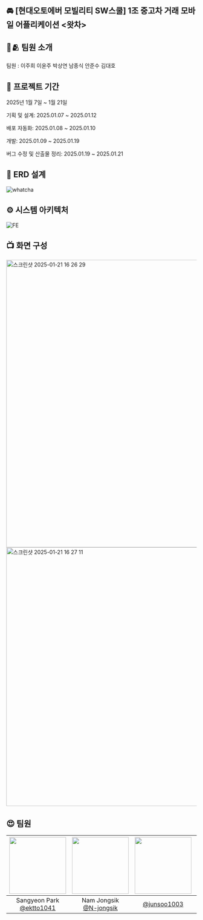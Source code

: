 ## 🚘 [현대오토에버 모빌리티 SW스쿨] 1조 중고차 거래 모바일 어플리케이션 <왓차>

## 👥🫂 팀원 소개

 팀원 : 이주희 이윤주 박상연 남종식 안준수 김대호

## 📆 프로젝트 기간 

2025년 1월 7일 ~ 1월 21일  

기획 및 설계: 2025.01.07 ~ 2025.01.12  

배포 자동화: 2025.01.08 ~ 2025.01.10  

개발: 2025.01.09 ~ 2025.01.19  

버그 수정 및 산출물 정리: 2025.01.19 ~ 2025.01.21  



## 🎨 ERD 설계
  
![whatcha](https://github.com/user-attachments/assets/8a2be9ce-34a6-4927-857e-8b443fcbcbc7)



## ⚙️ 시스템 아키텍처
  
![FE](https://github.com/user-attachments/assets/707e5644-a44f-4edd-8fdc-f03855b9ec2e)

## 📺 화면 구성 
<img width="760" alt="스크린샷 2025-01-21 16 26 29" src="https://github.com/user-attachments/assets/0b94d2cd-063c-48d2-8f28-73429ef48e56" />  

<img width="684" alt="스크린샷 2025-01-21 16 27 11" src="https://github.com/user-attachments/assets/1042f358-229e-42b5-ba46-de899a9a1628" />

## 😍 팀원
|<img src="https://avatars.githubusercontent.com/u/53224839?v=4" width="150" height="150"/>|<img src="https://avatars.githubusercontent.com/u/69664479?v=4" width="150" height="150"/>|<img src="https://avatars.githubusercontent.com/u/179423938?v=4" width="150" height="150"/>|<img src="https://avatars.githubusercontent.com/u/76641389?v=4" width="150" height="150"/>|<img src="https://avatars.githubusercontent.com/u/122416957?v=4" width="150" height="150"/>|<img src="https://avatars.githubusercontent.com/u/102588838?v=4" width="150" height="150"/>|
|:-:|:-:|:-:|:-:|:-:|:-:|
|Sangyeon Park<br/>[@ektto1041](https://github.com/ektto1041)|Nam Jongsik<br/>[@N-jongsik](https://github.com/N-jongsik)|[@junsoo1003](https://github.com/junsoo1003)|yunju Lee<br/>[@glowju013](https://github.com/glowju013)|Lee JooHee<br/>[@ejoohee](https://github.com/ejoohee)|KIM_DEAHO<br/>[@DHowor1d](https://github.com/DHowor1d)|
